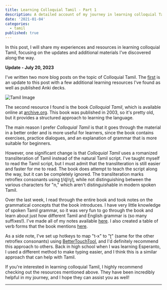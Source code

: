 ```yaml
---
title: Learning Colloquial Tamil - Part 1
description: A detailed account of my journey in learning colloquial Tamil, including resources and insights.
date: '2021-01-04'
categories:
  - tamil
published: true
---
```


In this post, I will share my experiences and resources in learning colloquial Tamil, focusing on the updates and additional materials I've discovered along the way.

**Update - July 20, 2023**

I've written two more blog posts on the topic of Colloquial Tamil. The [first](https://saumikn.com/blog/learning-colloquial-tamil-2/) is an update to this post with a few additional learning resources I've found as well as published Anki decks.

![Tamil Image](/uploads/tamil.jpg)

The second resource I found is the book _Colloquial Tamil_, which is available online at [archive.org](https://ia800209.us.archive.org/21/items/ColloquialTamil_201512/Colloquial%20Tamil.pdf). This book was published in 2003, so it's pretty old, but it provides a structured approach to learning the language.

The main reason I prefer _Colloquial Tamil_ is that it goes through the material in a better order and is more useful for learners, since the book contains exercises, practice dialogues, and an explanation of grammar that is more suitable for beginners.

However, one significant change is that _Colloquial Tamil_ uses a romanized transliteration of Tamil instead of the natural Tamil script. I've taught myself to read the Tamil script, but I must admit that the transliteration is still easier and faster for me to read. The book does attempt to teach the script along the way, but it can be completely ignored. The transliteration marks retroflex consonants using ʈ/ɖ/ɳ/ɭ, while not distinguishing between the various characters for "n," which aren't distinguishable in modern spoken Tamil.

Over the last week, I read through the entire book and took notes on the grammatical concepts that the book introduces. I have very little knowledge of spoken Tamil grammar, so it was very fun to go through the book and learn about just how different Tamil and English grammar is (so many suffixes!). I've made all of my notes available [here](https://www.notion.so/Colloquial-Tamil-Grammar-e751502877604c508f9168ec04bfd4cc). I also created a table of verb forms that the book mentions [here](https://www.notion.so/Tamil-Verbs-8b8f12d990c24c25b6126d5b243d364).

As a side note, I've set up hotkeys to map "t-x" to "ʈ" (same for the other retroflex consonants) using [BetterTouchTool](https://folivora.ai/), and I'd definitely recommend this approach to others. Back in high school when I was learning Esperanto, I used a different method to make typing easier, and I think this is a similar approach that can help with Tamil.

If you're interested in learning colloquial Tamil, I highly recommend checking out the resources mentioned above. They have been incredibly helpful in my journey, and I hope they can assist you as well!

---
